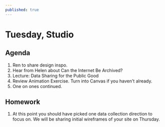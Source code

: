```yaml
---
published: true
---
```

# Tuesday, Studio
## Agenda

1. Ren to share design inspo.
2. Hear from Helen about Can the Internet Be Archived?
3. Lecture: Data Sharing for the Public Good
4. Review Animation Exercise. Turn into Canvas if you haven't already. 
5. One on ones continued.

## Homework
1. At this point you should have picked one data collection direction to focus on. We will be sharing initial wireframes of your site on Thursday. 